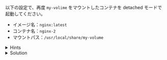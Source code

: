以下の設定で、再度 `my-volime` をマウントしたコンテナを detached モードで起動してください。

- イメージ名：`nginx:latest`
- コンテナ名：`nginx-2`
- マウントパス：`/usr/local/share/my-volume`


<details>
  <summary>Hints</summary>

`docker container run` で `-v my-volume:/usr/local/share/my-volume` を指定します。

</details>

<details>
  <summary>Solution</summary>

`docker container run -d --name nginx-2 -v my-volume:/usr/local/share/my-volume nginx:latest`{{execute}} を実行します。

</details>
